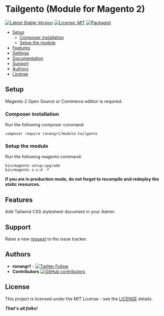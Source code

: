 # Tailgento (Module for Magento 2)
[![Latest Stable Version](https://img.shields.io/packagist/v/ronangr1/module-tailgento.svg?style=flat-square)](https://packagist.org/packages/ronangr1/module-tailgento)
[![License: MIT](https://img.shields.io/github/license/ronangr1/M2-Tailgento.svg?style=flat-square)](./LICENSE) 
[![Packagist](https://img.shields.io/packagist/dt/ronangr1/module-tailgento.svg?style=flat-square)](https://packagist.org/packages/ronangr1/module-tailgento/stats)



- [Setup](#setup)
    - [Composer installation](#composer-installation)
    - [Setup the module](#setup-the-module)
- [Features](#features)
- [Settings](#settings)
- [Documentation](#documentation)
- [Support](#support)
- [Authors](#authors)
- [License](#license)

## Setup

Magento 2 Open Source or Commerce edition is required.

###  Composer installation

Run the following composer command:

```
composer require ronangr1/module-tailgento
```

### Setup the module

Run the following magento command:

```
bin/magento setup:upgrade
bin/magento s:s:d -f
```

**If you are in production mode, do not forget to recompile and redeploy the static resources.**

## Features

Add Tailwind CSS stylesheet document in your Admin.

## Support

Raise a new [request](https://github.com/ronangr1/M2-AddFakeTextButton/issues) to the issue tracker.

## Authors

- **ronangr1** - [![Twitter Follow](https://img.shields.io/twitter/follow/ronangr1.svg?style=social)](https://twitter.com/ronangr1)
- **Contributors**  [![GitHub contributors](https://img.shields.io/github/contributors/opengento/magento2-module.svg?style=flat-square)](https://github.com/ronangr1/module-add-fake-text-button/graphs/contributors)

## License

This project is licensed under the MIT License - see the [LICENSE](./LICENSE) details.

***That's all folks!***
